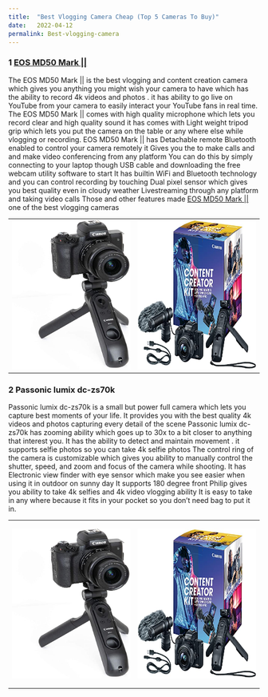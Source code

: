 ```yaml
---
title:  "Best Vlogging Camera Cheap (Top 5 Cameras To Buy)"
date:   2022-04-12
permalink: Best-vlogging-camera
---
```



### 1 <a href="https://amzn.to/3KBdBcg">EOS MD50 Mark || </a>

 The EOS MD50 Mark || is the best vlogging and content creation camera which gives you anything you might wish your camera to have which has the ability to record 4k videos and photos . 
 it has ability to go live on YouTube from your camera to easily interact your YouTube fans in real time. 
The EOS MD50 Mark || comes with high quality microphone which lets you record clear and high quality sound
it has comes with Light weight tripod grip which lets you put the camera on the table or any where else while vlogging or recording. 
 EOS MD50 Mark || has Detachable remote Bluetooth enabled to control your camera remotely
it Gives you the to make calls and and make video conferencing from any platform You can do this by simply connecting  to your laptop though USB cable and downloading the free webcam utility software to start 
It has builtin WiFi and Bluetooth technology and you can control recording by touching 
Dual pixel sensor which gives you best quality even in cloudy weather
Livestreaming through any platform and taking video calls 
 Those and other features made  <a href="https://amzn.to/3KBdBcg">EOS MD50 Mark || </a> one of the best vlogging cameras
 <div>
 
 <table>
<tr>
  <td>
<a href="https://amzn.to/3KBdBcg">
<img src="public/Mark2.jpg" width="300" height="300" alt="EOS MD50 Mark 2 camera" ></a>
    </td>
      <td>
<a href="https://amzn.to/3KBdBcg">
<img src="public/Mark2box.jpg" width="300" height="300" alt="EOS MD50 Mark 2 camera box" ></a>
  </td>
    </tr>
      </table>
  </div>
  
  
### 2 Passonic lumix dc-zs70k

Passonic lumix dc-zs70k is a small but power full camera which lets you capture best moments of your life. It provides you with the best quality 4k videos and photos capturing every detail of the scene
Passonic lumix dc-zs70k has zooming ability which goes up to 30x to a bit closer to anything that interest you. It has the ability to detect and maintain movement . it supports selfie photos so you can take 4k selfie photos 
The control ring of the camera is customizable which gives you ability to manually control the shutter, speed, and zoom and focus of the camera while shooting. It has Electronic view finder with eye sensor which make you see easier when using it in outdoor on sunny day
It supports 180 degree front Philip gives you ability to take 4k selfies and 4k video vlogging ability 
It is easy to take in any where because it fits in your pocket so you don’t need bag to put it in.
  
<table>

<tr>

  <td>

<a href="https://amzn.to/3KBdBcg">

<img src="public/Mark2.jpg" width="300" height="300" alt="EOS MD50 Mark 2 camera" ></a>     </td>
     </td>
     <td>
<a href="https://amzn.to/3KBdBcg">

<img src="public/Mark2box.jpg" width="300" height="300" alt="EOS MD50 Mark 2 camera box" ></a>
 </td>
 </tr>
</table>
